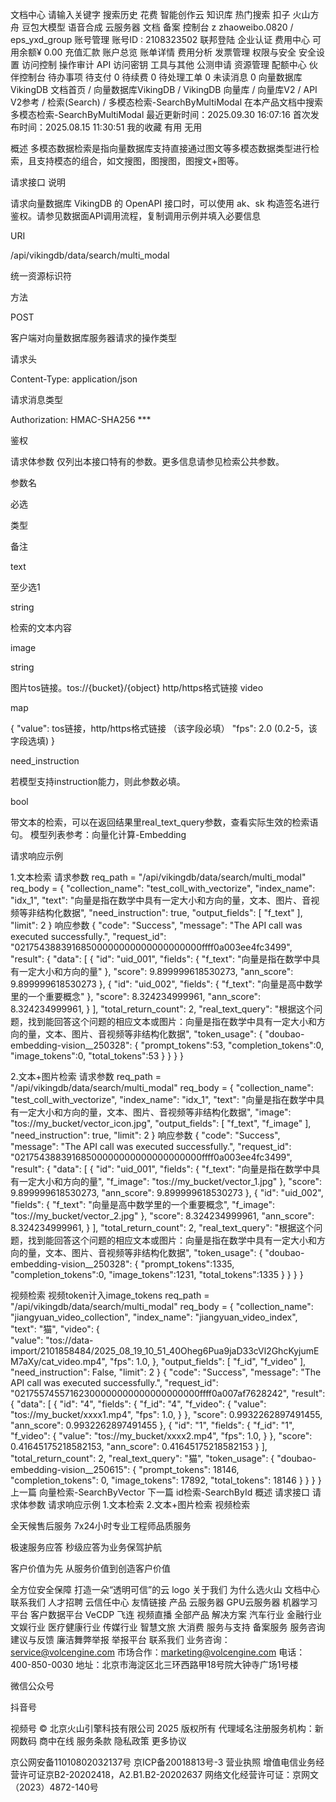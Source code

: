 
文档中心
请输入关键字
搜索历史
花费
智能创作云
知识库
热门搜索
扣子
火山方舟
豆包大模型
语音合成
云服务器
文档
备案
控制台
z
zhaoweibo.0820 / eps_yxd_group
账号管理
账号ID : 2108323502
联邦登陆
企业认证
费用中心
可用余额¥ 0.00
充值汇款
账户总览
账单详情
费用分析
发票管理
权限与安全
安全设置
访问控制
操作审计
API 访问密钥
工具与其他
公测申请
资源管理
配额中心
伙伴控制台
待办事项
待支付
0
待续费
0
待处理工单
0
未读消息
0
向量数据库VikingDB
文档首页
/
向量数据库VikingDB
/
VikingDB 向量库
/
向量库V2
/
API V2参考
/
检索(Search)
/
多模态检索-SearchByMultiModal
在本产品文档中搜索
多模态检索-SearchByMultiModal
最近更新时间：2025.09.30 16:07:16
首次发布时间：2025.08.15 11:30:51
我的收藏
有用
无用

概述
多模态数据检索是指向量数据库支持直接通过图文等多模态数据类型进行检索，且支持模态的组合，如文搜图，图搜图，图搜文+图等。

请求接口
说明

请求向量数据库 VikingDB 的 OpenAPI 接口时，可以使用 ak、sk 构造签名进行鉴权。请参见数据面API调用流程，复制调用示例并填入必要信息

URI

/api/vikingdb/data/search/multi_modal

统一资源标识符

方法

POST

客户端对向量数据库服务器请求的操作类型

请求头

Content-Type: application/json

请求消息类型

Authorization: HMAC-SHA256 ***

鉴权


请求体参数
仅列出本接口特有的参数。更多信息请参见检索公共参数。

参数名

必选

类型

备注

text

至少选1

string

检索的文本内容

image

string

图片tos链接。tos://{bucket}/{object}
http/https格式链接
video

map

{
"value": tos链接，http/https格式链接 （该字段必填）
"fps": 2.0 (0.2-5，该字段选填)
}

need_instruction

若模型支持instruction能力，则此参数必填。

bool

带文本的检索，可以在返回结果里real_text_query参数，查看实际生效的检索语句。
模型列表参考：向量化计算-Embedding


请求响应示例

1.文本检索
请求参数
req_path = "/api/vikingdb/data/search/multi_modal"
req_body = {
    "collection_name": "test_coll_with_vectorize",
    "index_name": "idx_1",
    "text": "向量是指在数学中具有一定大小和方向的量，文本、图片、音视频等非结构化数据",
    "need_instruction": true,
    "output_fields": [
        "f_text"
    ],
    "limit": 2
}
响应参数
{
    "code": "Success",
    "message": "The API call was executed successfully.",
    "request_id": "02175438839168500000000000000000000ffff0a003ee4fc3499",
    "result": {
        "data": [
            {
                "id": "uid_001",
                "fields": {
                    "f_text": "向量是指在数学中具有一定大小和方向的量"
                },
                "score": 9.899999618530273,
                "ann_score": 9.899999618530273
            },
            {
                "id": "uid_002",
                "fields": {
                    "f_text": "向量是高中数学里的一个重要概念"
                },
                "score": 8.324234999961,
                "ann_score": 8.324234999961,
            }
        ],
        "total_return_count": 2,
        "real_text_query": "根据这个问题，找到能回答这个问题的相应文本或图片：向量是指在数学中具有一定大小和方向的量，文本、图片、音视频等非结构化数据",
        "token_usage": {
            "doubao-embedding-vision__250328": {
                "prompt_tokens":53,
                "completion_tokens":0,
                "image_tokens":0,
                "total_tokens":53
            }
        }
    }
}

2.文本+图片检索
请求参数
req_path = "/api/vikingdb/data/search/multi_modal"
req_body = {
    "collection_name": "test_coll_with_vectorize",
    "index_name": "idx_1",
    "text": "向量是指在数学中具有一定大小和方向的量，文本、图片、音视频等非结构化数据",
    "image": "tos://my_bucket/vector_icon.jpg",
    "output_fields": [
        "f_text", "f_image"
    ],
    "need_instruction": true,
    "limit": 2
}
响应参数
{
    "code": "Success",
    "message": "The API call was executed successfully.",
    "request_id": "02175438839168500000000000000000000ffff0a003ee4fc3499",
    "result": {
        "data": [
            {
                "id": "uid_001",
                "fields": {
                    "f_text": "向量是指在数学中具有一定大小和方向的量", "f_image": "tos://my_bucket/vector_1.jpg"
                },
                "score": 9.899999618530273,
                "ann_score": 9.899999618530273
            },
            {
                "id": "uid_002",
                "fields": {
                    "f_text": "向量是高中数学里的一个重要概念", "f_image": "tos://my_bucket/vector_2.jpg"
                },
                "score": 8.324234999961,
                "ann_score": 8.324234999961,
            }
        ],
        "total_return_count": 2,
        "real_text_query": "根据这个问题，找到能回答这个问题的相应文本或图片：向量是指在数学中具有一定大小和方向的量，文本、图片、音视频等非结构化数据",
        "token_usage": {
            "doubao-embedding-vision__250328": {
                "prompt_tokens":1335,
                "completion_tokens":0,
                "image_tokens":1231,
                "total_tokens":1335
            }
        }
    }
}

视频检索
视频token计入image_tokens
req_path = "/api/vikingdb/data/search/multi_modal"
req_body = {
        "collection_name": "jiangyuan_video_collection",
        "index_name": "jiangyuan_video_index",
        "text": "猫",
        "video": 
            {   
                "value": "tos://data-import/2101858484/2025_08_19_10_51_40Oheg6Pua9jaD33cVl2GhcKyjumEM7aXy/cat_video.mp4",
                "fps": 1.0,
            },
        "output_fields": [
                "f_id", "f_video"
            ],
        "need_instruction": False,
        "limit": 2
 }
{
    "code": "Success",
    "message": "The API call was executed successfully.",
    "request_id": "02175574557162300000000000000000000ffff0a007af7628242",
    "result": {
        "data": [
            {
                "id": "4",
                "fields": {
                    "f_id": "4",
                    "f_video": {
                         "value": "tos://my_bucket/xxxx1.mp4",
                         "fps": 1.0,
                     }
                },
                "score": 0.9932262897491455,
                "ann_score": 0.9932262897491455
            },
            {
                "id": "1",
                "fields": {
                    "f_id": "1",
                    "f_video": {
                         "value": "tos://my_bucket/xxxx2.mp4",
                         "fps": 1.0,
                     }
                },
                "score": 0.41645175218582153,
                "ann_score": 0.41645175218582153
            }
        ],
        "total_return_count": 2,
        "real_text_query": "猫",
        "token_usage": {
            "doubao-embedding-vision__250615": {
                "prompt_tokens": 18146,
                "completion_tokens": 0,
                "image_tokens": 17892,
                "total_tokens": 18146
            }
        }
    }
}
上一篇
向量检索-SearchByVector
下一篇
id检索-SearchById
概述
请求接口
请求体参数
请求响应示例
1.文本检索
2.文本+图片检索
视频检索

全天候售后服务
7x24小时专业工程师品质服务

极速服务应答
秒级应答为业务保驾护航

客户价值为先
从服务价值到创造客户价值

全方位安全保障
打造一朵“透明可信”的云
logo
关于我们
为什么选火山
文档中心
联系我们
人才招聘
云信任中心
友情链接
产品
云服务器
GPU云服务器
机器学习平台
客户数据平台 VeCDP
飞连
视频直播
全部产品
解决方案
汽车行业
金融行业
文娱行业
医疗健康行业
传媒行业
智慧文旅
大消费
服务与支持
备案服务
服务咨询
建议与反馈
廉洁舞弊举报
举报平台
联系我们
业务咨询：service@volcengine.com
市场合作：marketing@volcengine.com
电话：400-850-0030
地址：北京市海淀区北三环西路甲18号院大钟寺广场1号楼

微信公众号

抖音号

视频号
© 北京火山引擎科技有限公司 2025 版权所有
代理域名注册服务机构：新网数码 商中在线
服务条款
隐私政策
更多协议

京公网安备11010802032137号
京ICP备20018813号-3
营业执照
增值电信业务经营许可证京B2-20202418，A2.B1.B2-20202637
网络文化经营许可证：京网文（2023）4872-140号